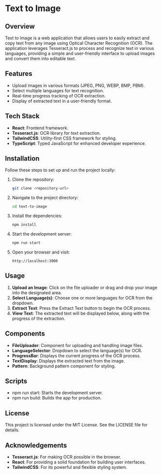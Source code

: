 # Text to Image

## Overview
Text to Image is a web application that allows users to easily extract and copy text from any image using Optical Character Recognition (OCR). The application leverages Tesseract.js to process and recognize text in various languages, providing a simple and user-friendly interface to upload images and convert them into editable text.

## Features
- Upload images in various formats (JPEG, PNG, WEBP, BMP, PBM).
- Select multiple languages for text recognition.
- Real-time progress tracking of OCR extraction.
- Display of extracted text in a user-friendly format.
  
## Tech Stack
- **React**: Frontend framework.
- **Tesseract.js**: OCR library for text extraction.
- **TailwindCSS**: Utility-first CSS framework for styling.
- **TypeScript**: Typed JavaScript for enhanced developer experience.

## Installation
Follow these steps to set up and run the project locally:

1. Clone the repository:
   ```bash
   git clone <repository-url>
   ```

2. Navigate to the project directory:
   ```bash
   cd text-to-image
   ```

3. Install the dependencies:
   ```bash
   npm install
   ```

4. Start the development server:
   ```bash
   npm run start
   ```

5. Open your browser and visit:
   ```
   http://localhost:3000
   ```

## Usage
1. **Upload an Image**: Click on the file uploader or drag and drop your image into the designated area.
2. **Select Language(s)**: Choose one or more languages for OCR from the dropdown.
3. **Extract Text**: Press the Extract Text button to begin the OCR process.
4. **View Text**: The extracted text will be displayed below, along with the progress of the extraction.

## Components
- **FileUploader**: Component for uploading and handling image files.
- **LanguageSelector**: Dropdown to select the language(s) for OCR.
- **ProgressBar**: Displays the current progress of the OCR process.
- **TextDisplay**: Displays the extracted text from the image.
- **Pattern**: Background pattern component for styling.

## Scripts
- npm run start: Starts the development server.
- npm run build: Builds the app for production.

## License
This project is licensed under the MIT License. See the LICENSE file for details.


## Acknowledgements
- **Tesseract.js**: For making OCR possible in the browser.
- **React**: For providing a solid foundation for building user interfaces.
- **TailwindCSS**: For its powerful and flexible styling system.
